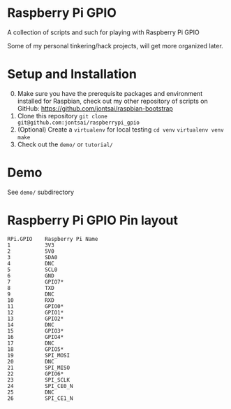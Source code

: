Raspberry Pi GPIO
=================

A collection of scripts and such for playing with Raspberry Pi GPIO

Some of my personal tinkering/hack projects, will get more organized later.

Setup and Installation
======================

0. Make sure you have the prerequisite packages and environment installed for Raspbian, check out my other repository of scripts on GitHub:
   https://github.com/jontsai/raspbian-bootstrap
1. Clone this repository
   `git clone git@github.com:jontsai/raspberrypi_gpio`
2. (Optional) Create a `virtualenv` for local testing
   `cd venv`
   `virtualenv venv`
   `make`
3. Check out the `demo/` or `tutorial/`

Demo
====
See `demo/` subdirectory

Raspberry Pi GPIO Pin layout
============================
    RPi.GPIO    Raspberry Pi Name
    1           3V3
    2           5V0
    3           SDA0
    4           DNC
    5           SCL0
    6           GND
    7           GPIO7*
    8           TXD
    9           DNC
    10          RXD
    11          GPIO0*
    12          GPIO1*
    13          GPIO2*
    14          DNC
    15          GPIO3*
    16          GPIO4*
    17          DNC
    18          GPIO5*
    19          SPI_MOSI
    20          DNC
    21          SPI_MISO
    22          GPIO6*
    23          SPI_SCLK
    24          SPI_CE0_N
    25          DNC
    26          SPI_CE1_N
